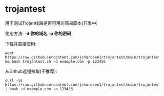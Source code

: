 # trojantest
用于测试Trojan线路是否可用的简易脚本(开发中)

使用方法: **-d 你的域名 -p 你的密码**

下载并直接使用:

```
wget https://raw.githubusercontent.com/johnrosen1/trojantest/main/trojantest.sh && bash trojantest.sh -d example.com -p 123456
```

从Github远程拉取(不推荐):

```
curl -Ss https://raw.githubusercontent.com/johnrosen1/trojantest/main/trojantest.sh | bash -d example.com -p 123456
```
